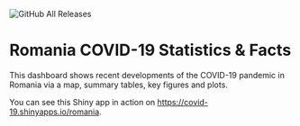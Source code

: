 ![GitHub All Releases](https://img.shields.io/github/downloads/alexdum/covid19-romania/total?style=social)

# Romania COVID-19 Statistics & Facts 

This dashboard shows recent developments of the COVID-19 pandemic in Romania via a map, summary tables, key figures and plots.

You can see this Shiny app in action on https://covid-19.shinyapps.io/romania.
